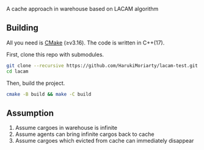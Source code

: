 A cache approach in warehouse based on LACAM algorithm

## Building

All you need is [CMake](https://cmake.org/) (≥v3.16). The code is written in C++(17).

First, clone this repo with submodules.

```sh
git clone --recursive https://github.com/HarukiMoriarty/lacam-test.git
cd lacam
```
Then, build the project.

```sh
cmake -B build && make -C build
```

## Assumption

1. Assume cargoes in warehouse is infinite
2. Assume agents can bring infinite cargos back to cache
3. Assume cargoes which evicted from cache can immediately disappear